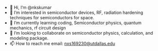 - 👋 Hi, I’m @nkskumar
- 👀 I’m interested in semiconductor devices, RF, radiation hardening techniques for semiconductors for space. 
- 🌱 I’m currently learning coding, Semiconductor physics, quantum mechanics, rf circuit design
- 💞️ I’m looking to collaborate on semiconductor physics, calculation, and modeling package.
- 📫 How to reach me email: nxs169230@utdallas.edu

<!---
nkskumar/nkskumar is a ✨ special ✨ repository because its `README.md` (this file) appears on your GitHub profile.
You can click the Preview link to take a look at your changes.
--->
